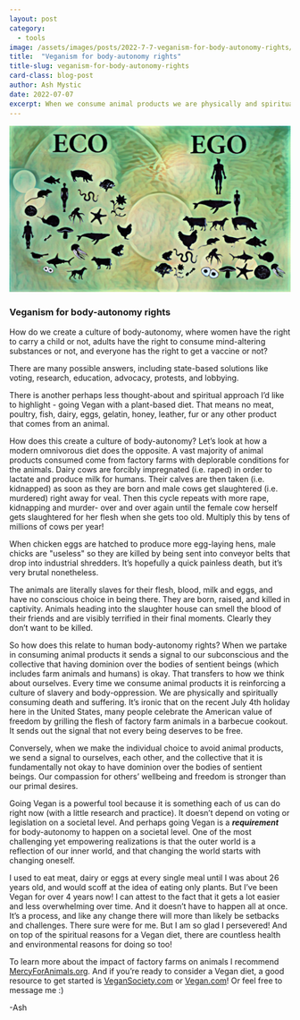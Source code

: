 ```yaml
---
layout: post
category:
  - tools
image: /assets/images/posts/2022-7-7-veganism-for-body-autonomy-rights/eco_over_ego.JPG
title:  "Veganism for body-autonomy rights"
title-slug: veganism-for-body-autonomy-rights
card-class: blog-post
author: Ash Mystic
date: 2022-07-07
excerpt: When we consume animal products we are physically and spiritually consuming death and suffering.
---
```


<img class="post-image-fullwidth" src="/assets/images/posts/2022-7-7-veganism-for-body-autonomy-rights/eco_over_ego.JPG" alt="eco over eco animal rights vegan sustainable"/>


### Veganism for body-autonomy rights

How do we create a culture of body-autonomy, where women have the right to carry a child or not, adults have the right to consume mind-altering substances or not, and everyone has the right to get a vaccine or not?

There are many possible answers, including state-based solutions like voting, research, education, advocacy, protests, and lobbying.

There is another perhaps less thought-about and spiritual approach I’d like to highlight - going Vegan with a plant-based diet. That means no meat, poultry, fish, dairy, eggs, gelatin, honey, leather, fur or any other product that comes from an animal.

How does this create a culture of body-autonomy? Let’s look at how a modern omnivorous diet does the opposite. A vast majority of animal products consumed come from factory farms with deplorable conditions for the animals. Dairy cows are forcibly impregnated (i.e. raped) in order to lactate and produce milk for humans. Their calves are then taken (i.e. kidnapped) as soon as they are born and male cows get slaughtered (i.e. murdered) right away for veal. Then this cycle repeats with more rape, kidnapping and murder- over and over again until the female cow herself gets slaughtered for her flesh when she gets too old. Multiply this by tens of millions of cows per year!

When chicken eggs are hatched to produce more egg-laying hens, male chicks are "useless" so they are killed by being sent into conveyor belts that drop into industrial shredders. It’s hopefully a quick painless death, but it’s very brutal nonetheless.

The animals are literally slaves for their flesh, blood, milk and eggs, and have no conscious choice in being there. They are born, raised, and killed in captivity. Animals heading into the slaughter house can smell the blood of their friends and are visibly terrified in their final moments. Clearly they don’t want to be killed.

So how does this relate to human body-autonomy rights? When we partake in consuming animal products it sends a signal to our subconscious and the collective that having dominion over the bodies of sentient beings (which includes farm animals and humans) is okay. That transfers to how we think about ourselves. Every time we consume animal products it is reinforcing a culture of slavery and body-oppression. We are physically and spiritually consuming death and suffering. It’s ironic that on the recent July 4th holiday here in the United States, many people celebrate the American value of freedom by grilling the flesh of factory farm animals in a barbecue cookout. It sends out the signal that not every being deserves to be free.

Conversely, when we make the individual choice to avoid animal products, we send a signal to ourselves, each other, and the collective that it is fundamentally not okay to have dominion over the bodies of sentient beings. Our compassion for others’ wellbeing and freedom is stronger than our primal desires.

Going Vegan is a powerful tool because it is something each of us can do right now (with a little research and practice). It doesn’t depend on voting or legislation on a societal level. And perhaps going Vegan is a ***requirement*** for body-autonomy to happen on a societal level. One of the most challenging yet empowering realizations is that the outer world is a reflection of our inner world, and that changing the world starts with changing oneself.

I used to eat meat, dairy or eggs at every single meal until I was about 26 years old, and would scoff at the idea of eating only plants. But I’ve been Vegan for over 4 years now! I can attest to the fact that it gets a lot easier and less overwhelming over time. And it doesn’t have to happen all at once. It’s a process, and like any change there will more than likely be setbacks and challenges. There sure were for me. But I am so glad I persevered! And on top of the spiritual reasons for a Vegan diet, there are countless health and environmental reasons for doing so too!

To learn more about the impact of factory farms on animals I recommend [MercyForAnimals.org](https://mercyforanimals.org). And if you’re ready to consider a Vegan diet, a good resource to get started is [VeganSociety.com](https://www.vegansociety.com) or [Vegan.com](https://Vegan.com)! Or feel free to message me :)

-Ash
